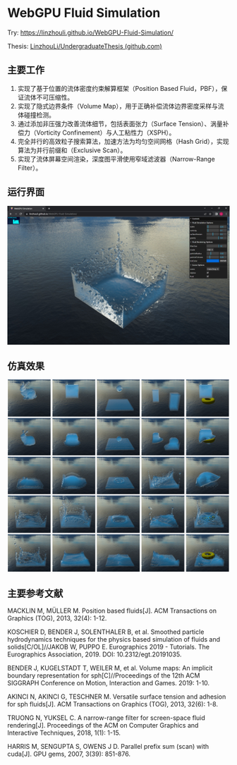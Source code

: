 # WebGPU Fluid Simulation

Try: https://linzhouli.github.io/WebGPU-Fluid-Simulation/

Thesis: [LinzhouLi/UndergraduateThesis (github.com)](https://github.com/LinzhouLi/UndergraduateThesis)

## 主要工作

1. 实现了基于位置的流体密度约束解算框架（Position Based Fluid，PBF），保证流体不可压缩性。
2. 实现了隐式边界条件（Volume Map），用于正确补偿流体边界密度采样与流体碰撞检测。
3. 通过添加非压强力改善流体细节，包括表面张力（Surface Tension）、涡量补偿力（Vorticity Confinement）与人工粘性力（XSPH）。
4. 完全并行的高效粒子搜索算法，加速方法为均匀空间网格（Hash Grid），实现算法为并行前缀和（Exclusive Scan）。
5. 实现了流体屏幕空间渲染，深度图平滑使用窄域滤波器（Narrow-Range Filter）。

## 运行界面

![result](img/result.jpg)

## 仿真效果

![demo](img/demo.jpg)

## 主要参考文献

MACKLIN M, MÜLLER M. Position based fluids[J]. ACM Transactions on Graphics (TOG), 2013, 32(4): 1-12.

KOSCHIER D, BENDER J, SOLENTHALER B, et al. Smoothed particle hydrodynamics techniques for the physics based simulation of fluids and solids[C/OL]//JAKOB W, PUPPO E. Eurographics 2019 - Tutorials. The Eurographics Association, 2019. DOI: 10.2312/egt.20191035.

BENDER J, KUGELSTADT T, WEILER M, et al. Volume maps: An implicit boundary representation for sph[C]//Proceedings of the 12th ACM SIGGRAPH Conference on Motion, Interaction and Games. 2019: 1-10.

AKINCI N, AKINCI G, TESCHNER M. Versatile surface tension and adhesion for sph fluids[J]. ACM Transactions on Graphics (TOG), 2013, 32(6): 1-8.

TRUONG N, YUKSEL C. A narrow-range filter for screen-space fluid rendering[J]. Proceedings of the ACM on Computer Graphics and Interactive Techniques, 2018, 1(1): 1-15.

HARRIS M, SENGUPTA S, OWENS J D. Parallel prefix sum (scan) with cuda[J]. GPU gems, 2007, 3(39): 851-876.
